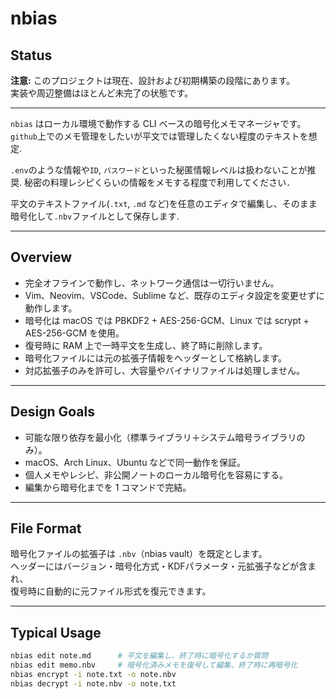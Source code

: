 # nbias

## Status

**注意:** このプロジェクトは現在、設計および初期構築の段階にあります。  
実装や周辺整備はほとんど未完了の状態です。

---

`nbias` はローカル環境で動作する CLI ベースの暗号化メモマネージャです。  
`github`上でのメモ管理をしたいが平文では管理したくない程度のテキストを想定.

`.env`のような情報や`ID`, `パスワード`といった秘匿情報レベルは扱わないことが推奨.
秘密の料理レシピくらいの情報をメモする程度で利用してください．

平文のテキストファイル(`.txt`, `.md` など)を任意のエディタで編集し、そのまま暗号化して`.nbv`ファイルとして保存します.

---

## Overview

- 完全オフラインで動作し、ネットワーク通信は一切行いません。
- Vim、Neovim、VSCode、Sublime など、既存のエディタ設定を変更せずに動作します。
- 暗号化は macOS では PBKDF2 + AES-256-GCM、Linux では scrypt + AES-256-GCM を使用。
- 復号時に RAM 上で一時平文を生成し、終了時に削除します。
- 暗号化ファイルには元の拡張子情報をヘッダーとして格納します。
- 対応拡張子のみを許可し、大容量やバイナリファイルは処理しません。

---

## Design Goals

- 可能な限り依存を最小化（標準ライブラリ＋システム暗号ライブラリのみ）。
- macOS、Arch Linux、Ubuntu などで同一動作を保証。
- 個人メモやレシピ、非公開ノートのローカル暗号化を容易にする。
- 編集から暗号化までを 1 コマンドで完結。

---

## File Format

暗号化ファイルの拡張子は `.nbv`（nbias vault）を既定とします。  
ヘッダーにはバージョン・暗号化方式・KDFパラメータ・元拡張子などが含まれ、  
復号時に自動的に元ファイル形式を復元できます。

---

## Typical Usage

```bash
nbias edit note.md      # 平文を編集し、終了時に暗号化するか質問
nbias edit memo.nbv     # 暗号化済みメモを復号して編集、終了時に再暗号化
nbias encrypt -i note.txt -o note.nbv
nbias decrypt -i note.nbv -o note.txt
```
